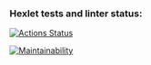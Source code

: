 ### Hexlet tests and linter status:
[![Actions Status](https://github.com/1NQ457/php-project-lvl3/workflows/hexlet-check/badge.svg)](https://github.com/1NQ457/php-project-lvl3/actions)

[![Maintainability](https://api.codeclimate.com/v1/badges/fb906bc3a30c4f29fa2b/maintainability)](https://codeclimate.com/github/1NQ457/php-project-lvl3/maintainability)